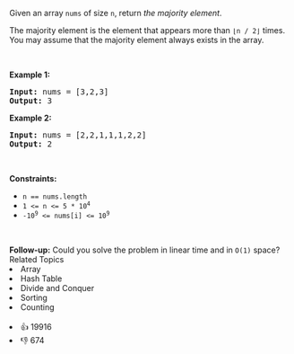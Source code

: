 <p>Given an array <code>nums</code> of size <code>n</code>, return <em>the majority element</em>.</p>

<p>The majority element is the element that appears more than <code>⌊n / 2⌋</code> times. You may assume that the majority element always exists in the array.</p>

<p>&nbsp;</p> 
<p><strong class="example">Example 1:</strong></p> 
<pre><strong>Input:</strong> nums = [3,2,3]
<strong>Output:</strong> 3
</pre>
<p><strong class="example">Example 2:</strong></p> 
<pre><strong>Input:</strong> nums = [2,2,1,1,1,2,2]
<strong>Output:</strong> 2
</pre> 
<p>&nbsp;</p> 
<p><strong>Constraints:</strong></p>

<ul> 
 <li><code>n == nums.length</code></li> 
 <li><code>1 &lt;= n &lt;= 5 * 10<sup>4</sup></code></li> 
 <li><code>-10<sup>9</sup> &lt;= nums[i] &lt;= 10<sup>9</sup></code></li> 
</ul>

<p>&nbsp;</p> 
<strong>Follow-up:</strong> Could you solve the problem in linear time and in 
<code>O(1)</code> space?

<div><div>Related Topics</div><div><li>Array</li><li>Hash Table</li><li>Divide and Conquer</li><li>Sorting</li><li>Counting</li></div></div><br><div><li>👍 19916</li><li>👎 674</li></div>